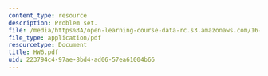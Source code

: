 ```yaml
---
content_type: resource
description: Problem set.
file: /media/https%3A/open-learning-course-data-rc.s3.amazonaws.com/16-30-estimation-and-control-of-aerospace-systems-spring-2004/223794c497ae8bd4ad0657ea61004b66_HW6.pdf
file_type: application/pdf
resourcetype: Document
title: HW6.pdf
uid: 223794c4-97ae-8bd4-ad06-57ea61004b66
---
```

